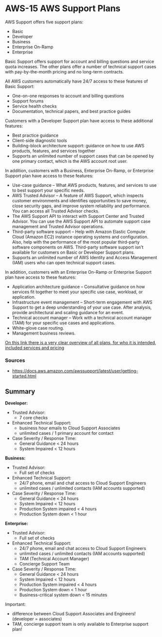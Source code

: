 # AWS-15 AWS Support Plans

AWS Support offers five support plans:
- Basic
- Developer
- Business
- Enterprise On-Ramp
- Enterprise
  
Basic Support offers support for account and billing questions and service quota increases. The other plans offer a number of technical support cases with pay-by-the-month pricing and no long-term contracts.  
  
All AWS customers automatically have 24/7 access to these features of Basic Support:
- One-on-one responses to account and billing questions
- Support forums
- Service health checks
- Documentation, technical papers, and best practice guides
  
Customers with a Developer Support plan have access to these additional features:
- Best practice guidance
- Client-side diagnostic tools
- Building-block architecture support: guidance on how to use AWS products, features, and services together
- Supports an unlimited number of support cases that can be opened by one primary contact, which is the AWS account root user.
   
In addition, customers with a Business, Enterprise On-Ramp, or Enterprise Support plan have access to these features:
- Use-case guidance – What AWS products, features, and services to use to best support your specific needs.
- AWS Trusted Advisor – A feature of AWS Support, which inspects customer environments and identifies opportunities to save money, close security gaps, and improve system reliability and performance. You can access all Trusted Advisor checks.
- The AWS Support API to interact with Support Center and Trusted Advisor. You can use the AWS Support API to automate support case management and Trusted Advisor operations.
- Third-party software support – Help with Amazon Elastic Compute Cloud (Amazon EC2) instance operating systems and configuration. Also, help with the performance of the most popular third-party software components on AWS. Third-party software support isn't available for customers on Basic or Developer Support plans.
- Supports an unlimited number of AWS Identity and Access Management (IAM) users who can open technical support cases.

In addition, customers with an Enterprise On-Ramp or Enterprise Support plan have access to these features:
- Application architecture guidance – Consultative guidance on how services fit together to meet your specific use case, workload, or application.
- Infrastructure event management – Short-term engagement with AWS Support to get a deep understanding of your use case. After analysis, provide architectural and scaling guidance for an event.
- Technical account manager – Work with a technical account manager (TAM) for your specific use cases and applications.
- White-glove case routing.
- Management business reviews.

[On this link there is a very clear overview of all plans, for who it is intended, included services and pricing](https://aws.amazon.com/premiumsupport/plans/)

### Sources
- https://docs.aws.amazon.com/awssupport/latest/user/getting-started.html

## Summary
**Developer:**  
- Trusted Advisor: 
  - 7 core checks  
- Enhanced Technical Support: 
  - business hour emails to Cloud Support Associates
  - unlimited cases / 1 primary account for contact
- Case Severity / Response Time: 
  - General Guidance < 24 hours
  - System Impaired < 12 hours
  
**Business:**  
- Trusted Advisor: 
  - Full set of checks
- Enhanced Technical Support:
  - 24/7 phone, email and chat access to Cloud Support Engineers
  - unlimited cases / unlimited contacts (IAM accounts supported)
- Case Severity / Response Time:
  - General Guidance < 24 hours
  - System Impaired < 12 hours
  - Production System impaired < 4 hours
  - Production System down < 1 hour

**Enterprise:**  
- Trusted Advisor: 
  - Full set of checks
- Enhanced Technical Support:
  - 24/7 phone, email and chat access to Cloud Support Engineers
  - unlimited cases / unlimited contacts (IAM accounts supported)
  - TAM (Technical Account Manager)
  - Concierge Support Team
- Case Severity / Response Time:
  - General Guidance < 24 hours
  - System Impaired < 12 hours
  - Production System impaired < 4 hours
  - Production System down < 1 hour
  - Business-critical system down < 15 minutes

Important:
- difference between Cloud Support Associates and Engineers! (developer = associates)
- TAM, concierge support team is only available to Enterprise support plan!
